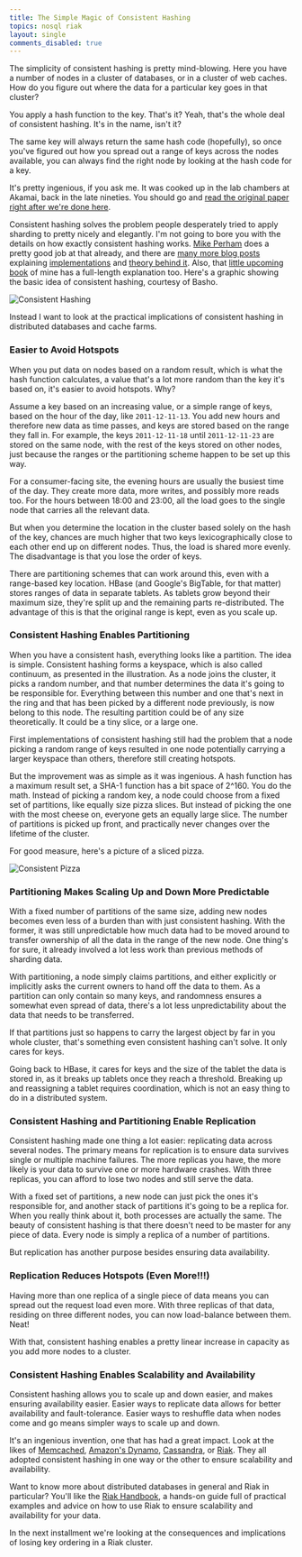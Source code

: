 ```yaml
---
title: The Simple Magic of Consistent Hashing
topics: nosql riak
layout: single
comments_disabled: true
---
```

The simplicity of consistent hashing is pretty mind-blowing. Here you have a
number of nodes in a cluster of databases, or in a cluster of web caches. How do
you figure out where the data for a particular key goes in that cluster?

You apply a hash function to the key. That's it?  Yeah, that's the whole deal of
consistent hashing. It's in the name, isn't it?

The same key will always return the same hash code (hopefully), so once you've
figured out how you spread out a range of keys across the nodes available, you
can always find the right node by looking at the hash code for a key.

It's pretty ingenious, if you ask me. It was cooked up in the lab chambers at
Akamai, back in the late nineties. You should go and [read the original paper
right after we're done here][1].

Consistent hashing solves the problem people desperately tried to apply sharding
to pretty nicely and elegantly. I'm not going to bore you with the details on
how exactly consistent hashing works. [Mike Perham][2] does a pretty good job at
that already, and there are [many more blog posts][7] explaining
[implementations][8] and [theory behind it][9]. Also, that [little upcoming
book](http://twitter.com/riakhandbook) of mine has a full-length explanation
too. Here's a graphic showing the basic idea of consistent hashing, courtesy of
Basho.

![Consistent Hashing](http://paperplanes-assets.s3.amazonaws.com/consistent-hashing.png)

Instead I want to look at the practical implications of consistent hashing in
distributed databases and cache farms.

### Easier to Avoid Hotspots

When you put data on nodes based on a random result, which is what the hash
function calculates, a value that's a lot more random than the key it's based
on, it's easier to avoid hotspots. Why?

Assume a key based on an increasing value, or a simple range of keys, based on
the hour of the day, like `2011-12-11-13`. You add new hours and therefore new
data as time passes, and keys are stored based on the range they fall in. For
example, the keys `2011-12-11-18` until `2011-12-11-23` are stored on the same
node, with the rest of the keys stored on other nodes, just because the ranges
or the partitioning scheme happen to be set up this way.

For a consumer-facing site, the evening hours are usually the busiest time of
the day. They create more data, more writes, and possibly more reads too. For
the hours between 18:00 and 23:00, all the load goes to the single node that
carries all the relevant data.

But when you determine the location in the cluster based solely on the hash of
the key, chances are much higher that two keys lexicographically close to each
other end up on different nodes. Thus, the load is shared more evenly. The
disadvantage is that you lose the order of keys.

There are partitioning schemes that can work around this, even with a
range-based key location. HBase (and Google's BigTable, for that matter) stores
ranges of data in separate tablets. As tablets grow beyond their maximum size,
they're split up and the remaining parts re-distributed. The advantage of this
is that the original range is kept, even as you scale up.

### Consistent Hashing Enables Partitioning

When you have a consistent hash, everything looks like a partition. The idea is
simple. Consistent hashing forms a keyspace, which is also called continuum, as
presented in the illustration. As a node joins the cluster, it picks a random
number, and that number determines the data it's going to be responsible for.
Everything between this number and one that's next in the ring and that has
been picked by a different node previously, is now belong to this node. The
resulting partition could be of any size theoretically. It could be a tiny
slice, or a large one.

First implementations of consistent hashing still had the problem that a node
picking a random range of keys resulted in one node potentially carrying a
larger keyspace than others, therefore still creating hotspots.

But the improvement was as simple as it was ingenious. A hash function has a
maximum result set, a SHA-1 function has a bit space of 2^160. You do the
math. Instead of picking a random key, a node could choose from a fixed set of
partitions, like equally size pizza slices. But instead of picking the one with
the most cheese on, everyone gets an equally large slice. The number of
partitions is picked up front, and practically never changes over the lifetime
of the cluster.

For good measure, here's a picture of a sliced pizza.

![Consistent Pizza](http://paperplanes-assets.s3.amazonaws.com/consistent-pizza.jpg)

### Partitioning Makes Scaling Up and Down More Predictable

With a fixed number of partitions of the same size, adding new nodes becomes
even less of a burden than with just consistent hashing. With the former, it was
still unpredictable how much data had to be moved around to transfer ownership
of all the data in the range of the new node. One thing's for sure, it already
involved a lot less work than previous methods of sharding data.

With partitioning, a node simply claims partitions, and either explicitly or
implicitly asks the current owners to hand off the data to them. As a partition
can only contain so many keys, and randomness ensures a somewhat even spread of
data, there's a lot less unpredictability about the data that needs to be
transferred.

If that partitions just so happens to carry the largest object by far in you
whole cluster, that's something even consistent hashing can't solve. It only
cares for keys.

Going back to HBase, it cares for keys and the size of the tablet the data is
stored in, as it breaks up tablets once they reach a threshold.  Breaking up and
reassigning a tablet requires coordination, which is not an easy thing to do in
a distributed system.

### Consistent Hashing and Partitioning Enable Replication

Consistent hashing made one thing a lot easier: replicating data across several
nodes. The primary means for replication is to ensure data survives single or
multiple machine failures. The more replicas you have, the more likely is your
data to survive one or more hardware crashes. With three replicas, you can
afford to lose two nodes and still serve the data.

With a fixed set of partitions, a new node can just pick the ones it's
responsible for, and another stack of partitions it's going to be a replica for.
When you really think about it, both processes are actually the same. The beauty
of consistent hashing is that there doesn't need to be master for any piece of
data. Every node is simply a replica of a number of partitions.

But replication has another purpose besides ensuring data availability.

### Replication Reduces Hotspots (Even More!!!)

Having more than one replica of a single piece of data means you can spread out
the request load even more. With three replicas of that data, residing on three
different nodes, you can now load-balance between them. Neat!

With that, consistent hashing enables a pretty linear increase in capacity as you
add more nodes to a cluster.

### Consistent Hashing Enables Scalability and Availability

Consistent hashing allows you to scale up and down easier, and makes ensuring
availability easier. Easier ways to replicate data allows for better
availability and fault-tolerance. Easier ways to reshuffle data when nodes come
and go means simpler ways to scale up and down.

It's an ingenious invention, one that has had a great impact. Look at the likes
of [Memcached][3], [Amazon's Dynamo][4], [Cassandra][5], or [Riak][6]. They all
adopted consistent hashing in one way or the other to ensure scalability and
availability.

Want to know more about distributed databases in general and Riak in particular?
You'll like the [Riak Handbook](http://riakhandbook.com/), a hands-on
guide full of practical examples and advice on how to use Riak to ensure
scalability and availability for your data.

In the next installment we're looking at the consequences and implications of
losing key ordering in a Riak cluster.

[1]: http://www.akamai.com/dl/technical_publications/ConsistenHashingandRandomTreesDistributedCachingprotocolsforrelievingHotSpotsontheworldwideweb.pdf "Akamai - Consistent Hashing and Random Trees"
[2]: http://www.mikeperham.com/2009/01/14/consistent-hashing-in-memcache-client/ "Mike Perham - Consistent Hashing in memcache-client"
[3]: http://memcached.org/ "Memcached"
[4]: http://www.allthingsdistributed.com/2007/10/amazons_dynamo.html "Amazon Dynamo"
[5]: http://cassandra.apache.org/ "Cassandra"
[6]: http://basho.com/products/riak-overview/ "Riak"
[7]: http://www.tomkleinpeter.com/2008/03/17/programmers-toolbox-part-3-consistent-hashing/ "Tom Peter - Programmer’s Toolbox Part 3: Consistent Hashing"
[8]: http://www.lexemetech.com/2007/11/consistent-hashing.html "Tom White - Consistent Hashing"
[9]: http://michaelnielsen.org/blog/consistent-hashing/ "Michael Nielsen - Consistent Hashing"

